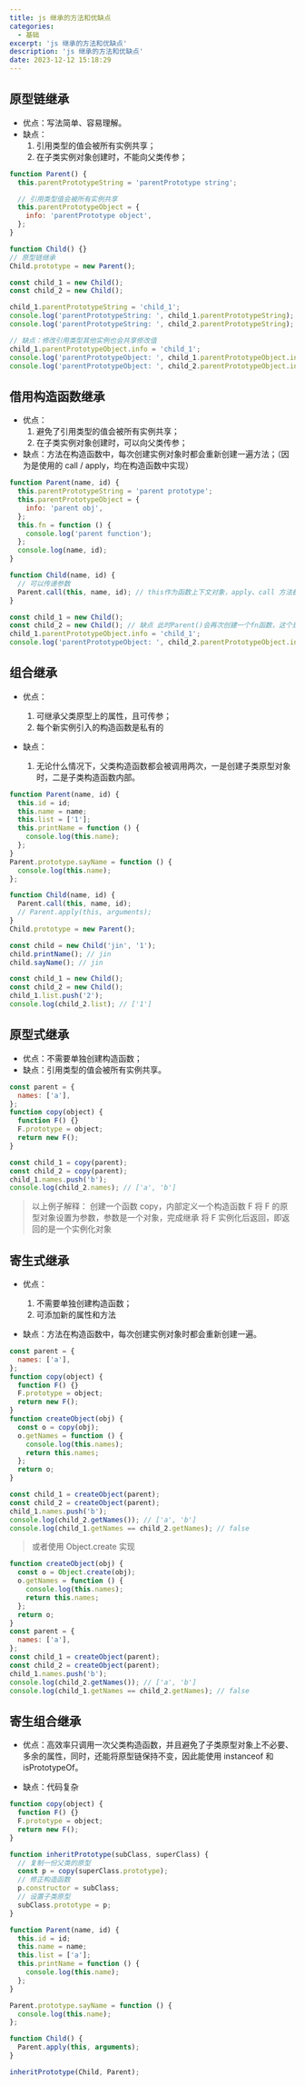```yaml
---
title: js 继承的方法和优缺点
categories:
  - 基础
excerpt: 'js 继承的方法和优缺点'
description: 'js 继承的方法和优缺点'
date: 2023-12-12 15:18:29
---
```



## 原型链继承

- 优点：写法简单、容易理解。
- 缺点：
  1. 引用类型的值会被所有实例共享；
  2. 在子类实例对象创建时，不能向父类传参；

```js
function Parent() {
  this.parentPrototypeString = 'parentPrototype string';

  // 引用类型值会被所有实例共享
  this.parentPrototypeObject = {
    info: 'parentPrototype object',
  };
}

function Child() {}
// 原型链继承
Child.prototype = new Parent();

const child_1 = new Child();
const child_2 = new Child();

child_1.parentPrototypeString = 'child_1';
console.log('parentPrototypeString: ', child_1.parentPrototypeString); // parentPrototypeString:  child_1
console.log('parentPrototypeString: ', child_2.parentPrototypeString); // parentPrototypeString:  parentPrototype string

// 缺点：修改引用类型其他实例也会共享修改值
child_1.parentPrototypeObject.info = 'child_1';
console.log('parentPrototypeObject: ', child_1.parentPrototypeObject.info); // parentPrototypeObject:  child_1
console.log('parentPrototypeObject: ', child_2.parentPrototypeObject.info); // parentPrototypeObject:  child_1
```

## 借用构造函数继承

- 优点：
  1. 避免了引用类型的值会被所有实例共享；
  2. 在子类实例对象创建时，可以向父类传参；
- 缺点：方法在构造函数中，每次创建实例对象时都会重新创建一遍方法；（因为是使用的 call / apply，均在构造函数中实现）

```js
function Parent(name, id) {
  this.parentPrototypeString = 'parent prototype';
  this.parentPrototypeObject = {
    info: 'parent obj',
  };
  this.fn = function () {
    console.log('parent function');
  };
  console.log(name, id);
}

function Child(name, id) {
  // 可以传递参数
  Parent.call(this, name, id); // this作为函数上下文对象，apply、call 方法都会使函数立即执行
}

const child_1 = new Child();
const child_2 = new Child(); // 缺点 此时Parent()会再次创建一个fn函数，这个是没有必要的
child_1.parentPrototypeObject.info = 'child_1';
console.log('parentPrototypeObject: ', child_2.parentPrototypeObject.info); // parentPrototypeObject:  parent obj
```

## 组合继承

- 优点：

  1. 可继承父类原型上的属性，且可传参；
  2. 每个新实例引入的构造函数是私有的

- 缺点：
  1. 无论什么情况下，父类构造函数都会被调用两次，一是创建子类原型对象时，二是子类构造函数内部。

```js
function Parent(name, id) {
  this.id = id;
  this.name = name;
  this.list = ['1'];
  this.printName = function () {
    console.log(this.name);
  };
}
Parent.prototype.sayName = function () {
  console.log(this.name);
};

function Child(name, id) {
  Parent.call(this, name, id);
  // Parent.apply(this, arguments);
}
Child.prototype = new Parent();

const child = new Child('jin', '1');
child.printName(); // jin
child.sayName(); // jin

const child_1 = new Child();
const child_2 = new Child();
child_1.list.push('2');
console.log(child_2.list); // ['1']
```

## 原型式继承

- 优点：不需要单独创建构造函数；
- 缺点：引用类型的值会被所有实例共享。

```js
const parent = {
  names: ['a'],
};
function copy(object) {
  function F() {}
  F.prototype = object;
  return new F();
}

const child_1 = copy(parent);
const child_2 = copy(parent);
child_1.names.push('b');
console.log(child_2.names); // ['a', 'b']
```

> 以上例子解释：
> 创建一个函数 copy，内部定义一个构造函数 F
> 将 F 的原型对象设置为参数，参数是一个对象，完成继承
> 将 F 实例化后返回，即返回的是一个实例化对象

## 寄生式继承

- 优点：

  1. 不需要单独创建构造函数；
  2. 可添加新的属性和方法

- 缺点：方法在构造函数中，每次创建实例对象时都会重新创建一遍。

```js
const parent = {
  names: ['a'],
};
function copy(object) {
  function F() {}
  F.prototype = object;
  return new F();
}
function createObject(obj) {
  const o = copy(obj);
  o.getNames = function () {
    console.log(this.names);
    return this.names;
  };
  return o;
}

const child_1 = createObject(parent);
const child_2 = createObject(parent);
child_1.names.push('b');
console.log(child_2.getNames()); // ['a', 'b']
console.log(child_1.getNames == child_2.getNames); // false
```

> 或者使用 Object.create 实现

```js
function createObject(obj) {
  const o = Object.create(obj);
  o.getNames = function () {
    console.log(this.names);
    return this.names;
  };
  return o;
}
const parent = {
  names: ['a'],
};
const child_1 = createObject(parent);
const child_2 = createObject(parent);
child_1.names.push('b');
console.log(child_2.getNames()); // ['a', 'b']
console.log(child_1.getNames == child_2.getNames); // false
```

## 寄生组合继承

- 优点：高效率只调用一次父类构造函数，并且避免了子类原型对象上不必要、多余的属性，同时，还能将原型链保持不变，因此能使用 instanceof 和 isPrototypeOf。

- 缺点：代码复杂

```js
function copy(object) {
  function F() {}
  F.prototype = object;
  return new F();
}

function inheritPrototype(subClass, superClass) {
  // 复制一份父类的原型
  const p = copy(superClass.prototype);
  // 修正构造函数
  p.constructor = subClass;
  // 设置子类原型
  subClass.prototype = p;
}

function Parent(name, id) {
  this.id = id;
  this.name = name;
  this.list = ['a'];
  this.printName = function () {
    console.log(this.name);
  };
}

Parent.prototype.sayName = function () {
  console.log(this.name);
};

function Child() {
  Parent.apply(this, arguments);
}

inheritPrototype(Child, Parent);
```

